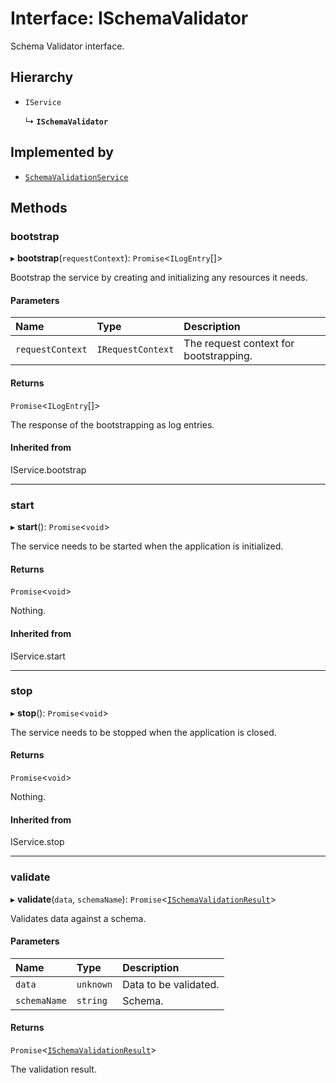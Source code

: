 # Interface: ISchemaValidator

Schema Validator interface.

## Hierarchy

- `IService`

  ↳ **`ISchemaValidator`**

## Implemented by

- [`SchemaValidationService`](../classes/SchemaValidationService.md)

## Methods

### bootstrap

▸ **bootstrap**(`requestContext`): `Promise`\<`ILogEntry`[]\>

Bootstrap the service by creating and initializing any resources it needs.

#### Parameters

| Name | Type | Description |
| :------ | :------ | :------ |
| `requestContext` | `IRequestContext` | The request context for bootstrapping. |

#### Returns

`Promise`\<`ILogEntry`[]\>

The response of the bootstrapping as log entries.

#### Inherited from

IService.bootstrap

___

### start

▸ **start**(): `Promise`\<`void`\>

The service needs to be started when the application is initialized.

#### Returns

`Promise`\<`void`\>

Nothing.

#### Inherited from

IService.start

___

### stop

▸ **stop**(): `Promise`\<`void`\>

The service needs to be stopped when the application is closed.

#### Returns

`Promise`\<`void`\>

Nothing.

#### Inherited from

IService.stop

___

### validate

▸ **validate**(`data`, `schemaName`): `Promise`\<[`ISchemaValidationResult`](ISchemaValidationResult.md)\>

Validates data against a schema.

#### Parameters

| Name | Type | Description |
| :------ | :------ | :------ |
| `data` | `unknown` | Data to be validated. |
| `schemaName` | `string` | Schema. |

#### Returns

`Promise`\<[`ISchemaValidationResult`](ISchemaValidationResult.md)\>

The validation result.
